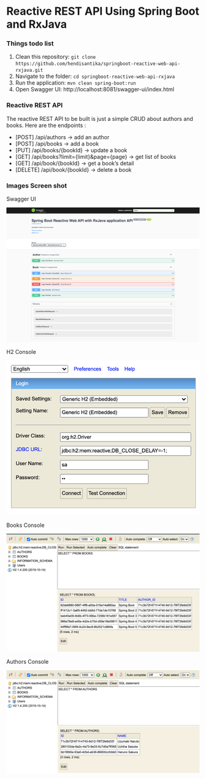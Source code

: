 # Reactive REST API Using Spring Boot and RxJava

### Things todo list

1. Clean this repository: `git clone https://github.com/hendisantika/springboot-reactive-web-api-rxjava.git`
2. Navigate to the folder: `cd springboot-reactive-web-api-rxjava`
3. Run the application: `mvn clean spring-boot:run`
4. Open Swagger UI: http://localhost:8081/swagger-ui/index.html

### Reactive REST API

The reactive REST API to be built is just a simple CRUD about authors and books. Here are the endpoints :

* [POST] /api/authors → add an author
* [POST] /api/books → add a book
* [PUT] /api/books/{bookId} → update a book
* [GET] /api/books?limit={limit}&page={page} → get list of books
* [GET] /api/book/{bookId} → get a book’s detail
* [DELETE] /api/book/{bookId} → delete a book

### Images Screen shot

Swagger UI

![Swagger UI](img/swagger-ui.png "Swagger UI")

H2 Console

![H2 Console](img/h2.png "H2 Console")

Books Console

![Books Console](img/books.png "Books Console")

Authors Console

![Authors Console](img/author.png "Authors Console")
